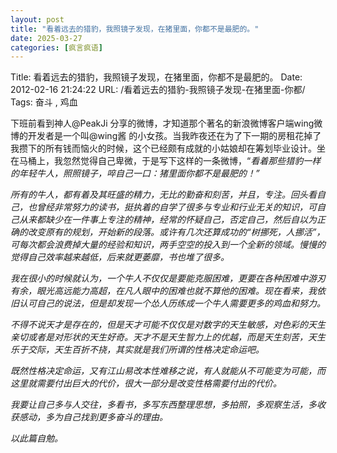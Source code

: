 ```yaml
---
layout: post
title: "看着远去的猎豹，我照镜子发现，在猪里面，你都不是最肥的。"
date: 2025-03-27
categories: [疯言疯语]
---
```


Title: 看着远去的猎豹，我照镜子发现，在猪里面，你都不是最肥的。
Date: 2012-02-16 21:24:22
URL: /看着远去的猎豹-我照镜子发现-在猪里面-你都/
Tags: 奋斗 , 鸡血

下班前看到神人@PeakJi 分享的微博，才知道那个著名的新浪微博客户端wing微博的开发者是一个叫@wing酱 的小女孩。当我昨夜还在为了下一期的房租花掉了我攒下的所有钱而恼火的时候，这个已经颇有成就的小姑娘却在筹划毕业设计。坐在马桶上，我忽然觉得自己卑微，于是写下这样的一条微博，“_看着那些猎豹一样的年轻牛人，照照镜子，啐自己一口：猪里面你都不是最肥的！”_

_所有的牛人，都有着及其旺盛的精力，无比的勤奋和刻苦，并且，专注。回头看自己，也曾经非常努力的读书，挺执着的自学了很多与专业和行业无关的知识，可自己从来都缺少在一件事上专注的精神，经常的怀疑自己，否定自己，然后自以为正确的改变原有的规划，开始新的段落。或许有几次还算成功的“树挪死，人挪活”，可每次都会浪费掉大量的经验和知识，两手空空的投入到一个全新的领域。慢慢的觉得自己效率越来越低，后来就更萎靡，书也堆了很多。_

_我在很小的时候就认为，一个牛人不仅仅是要能克服困难，更要在各种困难中游刃有余，眼光高远能力高超，在凡人眼中的困难也就不算他的困难。现在看来，我依旧认可自己的说法，但是却发现一个怂人历练成一个牛人需要更多的鸡血和努力。_

_不得不说天才是存在的，但是天才可能不仅仅是对数字的天生敏感，对色彩的天生亲切或者是对形状的天生好奇。天才不是天生智力上的优越，而是天生刻苦，天生乐于交际，天生百折不挠，其实就是我们所谓的性格决定命运吧。_

_既然性格决定命运，又有江山易改本性难移之说，有人就能从不可能变为可能，而这里就需要付出巨大的代价，很大一部分是改变性格需要付出的代价。_

_我要让自己多与人交往，多看书，多写东西整理思想，多拍照，多观察生活，多收获感动，多为自己找到更多奋斗的理由。_

_以此篇自勉。_